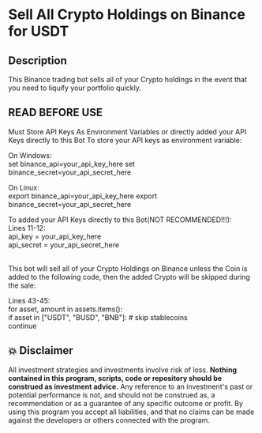 # Sell All Crypto Holdings on Binance for USDT

## Description
This Binance trading bot sells all of your Crypto holdings in the event that you need to liquify your portfolio quickly.




## READ BEFORE USE
Must Store API Keys As Environment Variables or directly added your API Keys directly to this Bot
To store your API keys as environment variable:
   
  On Windows: <br>
  set binance_api=your_api_key_here
  set binance_secret=your_api_secret_here


  On Linux: <br>
  export binance_api=your_api_key_here
  export binance_secret=your_api_secret_here

  To added your API Keys directly to this Bot(NOT RECOMMENDED!!!): <br>
  Lines 11-12: <br>
  api_key = your_api_key_here <br>
  api_secret = your_api_secret_here <br><br>

This bot will sell all of your Crypto Holdings on Binance unless the Coin is added to the following code, then the added Crypto will be skipped during the sale:

Lines 43-45: <br>
for asset, amount in assets.items(): <br>
      if asset in ["USDT", "BUSD", "BNB"]: #  skip stablecoins <br>
            continue

## 💥 Disclaimer

All investment strategies and investments involve risk of loss. 
**Nothing contained in this program, scripts, code or repository should be construed as investment advice.**
Any reference to an investment's past or potential performance is not, 
and should not be construed as, a recommendation or as a guarantee of 
any specific outcome or profit.
By using this program you accept all liabilities, and that no claims can be made against the developers or others connected with the program.
